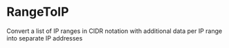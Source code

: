 RangeToIP
=========

Convert a list of IP ranges in CIDR notation with additional data per IP range into separate IP addresses
